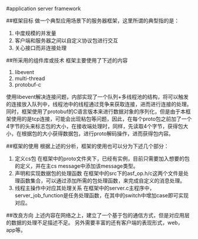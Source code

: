 #application server framework

##框架目标
做一个典型应用场景下的服务器框架，这里所谓的典型指的是：
1. 中度规模的并发量
2. 客户端和服务器之间以自定义协议包进行交互
3. 关心接口而非连接处理

##所采用的组件库或技术
框架主要使用了下述的内容

1. libevent
2. multi-thread
3. protobuf-c

使用libevent解决连接问题，内部实现了一个队列+多线程池的结构，将可以触发的连接放入队列中，线程池中的线程通过竞争来获取连接，进而进行连接的处理。同时，框架使用了protobuf的C语言版本来进行数据对象的序列化，但是由于本框架使用的是tcp连接，可能会出现粘包等问题，因此，在每个proto包之前加了一个4字节的头来标志包的大小，在接收端处理时，同样，先读取4个字节，获得包大小，在根据包的大小获得数据包，进行proto解码操作，进而获得包内容。

##框架的使用
根据上述的分析，框架的使用也可以分为下述几个部分：
1. 定义cs包 
	在框架中的proto文件夹下，已经有实例，目前只需要加入想要的包的定义，并在主cs message中添加该message类型。
2. 声明和实现数据包的处理函数
	在框架中的src下的asf_op.h/c这两个文件是处理函数集合，可以通过添加所需的包处理函数，来完成自定义的消息处理。
3. 线程主操作中对应其处理关系
	在框架中的server.c主程序中，server_job_function是任务处理函数，在其中的switch中增加case即可实现对应。

##改良方向
上述内容在网络之上，建立了一个基于包的通信方式，但是对应用层的数据的处理不足描述不足。
另外需要丰富的还有客户端的表现形式，web，app等。
